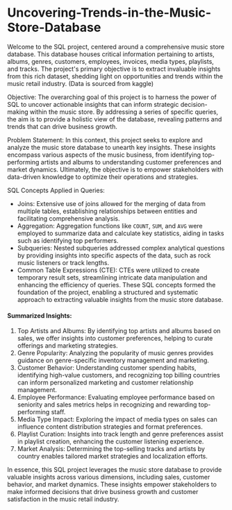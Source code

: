 # Uncovering-Trends-in-the-Music-Store-Database
Welcome to the SQL project, centered around a comprehensive music store database. This database houses critical information pertaining to artists, albums, genres, customers, employees, invoices, media types, playlists, and tracks. The project's primary objective is to extract invaluable insights from this rich dataset, shedding light on opportunities and trends within the music retail industry.
(Data is sourced from kaggle)

Objective:
The overarching goal of this project is to harness the power of SQL to uncover actionable insights that can inform strategic decision-making within the music store. By addressing a series of specific queries, the aim is to provide a holistic view of the database, revealing patterns and trends that can drive business growth.

Problem Statement:
In this context, this project seeks to explore and analyze the music store database to unearth key insights. These insights encompass various aspects of the music business, from identifying top-performing artists and albums to understanding customer preferences and market dynamics. Ultimately, the objective is to empower stakeholders with data-driven knowledge to optimize their operations and strategies.

SQL Concepts Applied in Queries:
- Joins: Extensive use of joins allowed for the merging of data from multiple tables, establishing relationships between entities and facilitating comprehensive analysis.
- Aggregation: Aggregation functions like `COUNT`, `SUM`, and `AVG` were employed to summarize data and calculate key statistics, aiding in tasks such as identifying top performers.
- Subqueries: Nested subqueries addressed complex analytical questions by providing insights into specific aspects of the data, such as rock music listeners or track lengths.
- Common Table Expressions (CTE): CTEs were utilized to create temporary result sets, streamlining intricate data manipulation and enhancing the efficiency of queries.
These SQL concepts formed the foundation of the project, enabling a structured and systematic approach to extracting valuable insights from the music store database.

#### Summarized Insights:
1. Top Artists and Albums: By identifying top artists and albums based on sales, we offer insights into customer preferences, helping to curate offerings and marketing strategies.
2. Genre Popularity: Analyzing the popularity of music genres provides guidance on genre-specific inventory management and marketing.
3. Customer Behavior: Understanding customer spending habits, identifying high-value customers, and recognizing top billing countries can inform personalized marketing and customer relationship management.
4. Employee Performance: Evaluating employee performance based on seniority and sales metrics helps in recognizing and rewarding top-performing staff.
5. Media Type Impact: Exploring the impact of media types on sales can influence content distribution strategies and format preferences.
6. Playlist Curation: Insights into track length and genre preferences assist in playlist creation, enhancing the customer listening experience.
7. Market Analysis: Determining the top-selling tracks and artists by country enables tailored market strategies and localization efforts.

In essence, this SQL project leverages the music store database to provide valuable insights across various dimensions, including sales, customer behavior, and market dynamics. These insights empower stakeholders to make informed decisions that drive business growth and customer satisfaction in the music retail industry.
